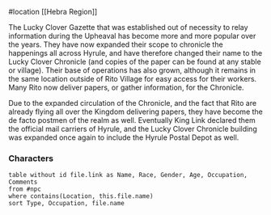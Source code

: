 #location [[Hebra Region]]

The Lucky Clover Gazette that was established out of necessity to relay information during the Upheaval has become more and more popular over the years. They have now expanded their scope to chronicle the happenings all across Hyrule, and have therefore changed their name to the Lucky Clover Chronicle (and copies of the paper can be found at any stable or village). Their base of operations has also grown, although it remains in the same location outside of Rito Village for easy access for their workers. Many Rito now deliver papers, or gather information, for the Chronicle.

Due to the expanded circulation of the Chronicle, and the fact that Rito are already flying all over the Kingdom delivering papers, they have become the de facto postmen of the realm as well. Eventually King Link declared them the official mail carriers of Hyrule, and the Lucky Clover Chronicle building was expanded once again to include the Hyrule Postal Depot as well.

### Characters
```dataview
table without id file.link as Name, Race, Gender, Age, Occupation, Comments
from #npc
where contains(Location, this.file.name)
sort Type, Occupation, file.name
```
